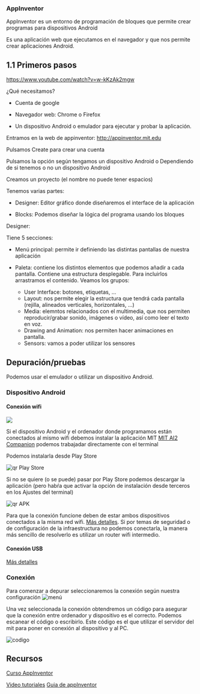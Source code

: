 ### AppInventor

AppInventor es un entorno de programación de bloques que permite crear programas para dispositivos Android


Es una aplicación web que ejecutamos en el navegador y que nos permite crear aplicaciones Android.

## 1.1 Primeros pasos

https://www.youtube.com/watch?v=w-kKzAk2mgw

¿Qué necesitamos?

* Cuenta de google

* Navegador web: Chrome o Firefox

* Un dispositivo Android o emulador para ejecutar y probar la aplicación.

Entramos en la web de appinventor: http://appinventor.mit.edu

Pulsamos Create para crear una cuenta

Pulsamos la opción según tengamos un dispositivo Android o Dependiendo de si tenemos o no un dispositivo Android

Creamos un proyecto (el nombre no puede tener espacios)

Tenemos varias partes:

* Designer: Editor gráfico donde diseñaremos el interface de la aplicación

* Blocks: Podemos diseñar la lógica del programa usando los bloques

Designer:

Tiene 5 secciones:

* Menú principal: permite ir definiendo las distintas pantallas de nuestra aplicación

* Paleta: contiene los distintos elementos que podemos añadir a cada pantalla. Contiene una estructura desplegable. Para incluirlos arrastramos el contenido. Veamos los grupos:
	* User Interface: botones, etiquetas, ...
	* Layout: nos permite elegir la estructura que tendrá cada pantalla (rejilla, alineados verticales, horizontales, ...)
	* Media: elemntos relacionados con el multimedia, que nos permiten reproducir/grabar sonido, imágenes o vídeo, así como leer el texto en voz.
	* Drawing and Animation: nos permiten hacer animaciones en pantalla.
	* Sensors: vamos a poder utilizar los sensores


## Depuración/pruebas

Podemos usar el emulador o utilizar un dispositivo Android.

### Dispositivo Android

#### Conexión wifi

![](http://appinventor.mit.edu/explore/sites/all/files/SetupAI2/WifiA.png)

Si el dispositivo Android y el ordenador donde programamos están conectados al mismo wifi debemos instalar la aplicación MIT [MIT AI2 Companion](https://play.google.com/store/apps/details?id=edu.mit.appinventor.aicompanion3) podemos trabajadar directamente con el terminal

Podemos instalarla desde Play Store

![qr Play Store](http://appinventor.mit.edu/explore/sites/all/files/SetupAI2/ai2storecompanionQR.png)

Si no se quiere (o se puede) pasar por Play Store podemos descargar la aplicación (pero habŕa que activar la opción de instalación desde terceros en los Ajustes del terminal)

![qr APK](http://appinventor.mit.edu/ai2test-splash/qrcode.png)

Para que la conexión funcione deben de estar ambos dispositivos conectados a la misma red wifi. [Más detalles](http://appinventor.mit.edu/ai2test-splash/qrcode.png). Si por temas de seguridad o de configuración de la infraestructura no podemos conectarla, la manera más sencillo de resolverlo es utilizar un router wifi intermedio.

#### Conexión USB

[Más detalles](http://appinventor.mit.edu/explore/ai2/setup-device-usb.html)


### Conexión

Para comenzar a depurar seleccionaremos la conexión según nuestra configuración
![menú](http://appinventor.mit.edu/explore/sites/all/files/SetupAI2/wifi/connectSnapshot2.png)

Una vez seleccionada la conexión obtendremos un código para asegurar que la conexión entre ordenador y dispositivo es el correcto. Podemos escanear el código o escribirlo. Este código es el que utilizar el servidor del mit para poner en conexión al dispositivo y al PC.

![codigo](http://appinventor.mit.edu/explore/sites/all/files/ai2tutorials/paintPot2/PaintPotAllBlocks.png)



## Recursos

[Curso AppInventor](https://www.programoergosum.com/cursos-online/appinventor)

[Video tutoriales](https://www.youtube.com/watch?time_continue=0&v=QbDcxhC9oFg)
[Guia de appInventor](http://codeweek.eu/resources/spain/guia-iniciacion-app-inventor.pdf)


